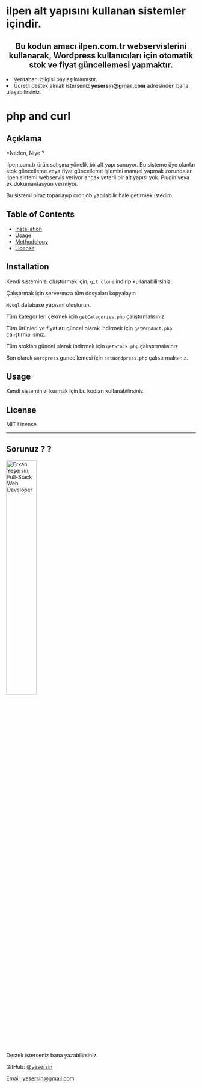# ilpen alt yapısını kullanan sistemler içindir.
<h2 align="center">Bu kodun amacı ilpen.com.tr webservislerini kullanarak,  Wordpress kullanıcıları için otomatik stok ve fiyat güncellemesi yapmaktır.</h1>


<p align="left">
<li> Veritabanı bilgisi paylaşılmamıştır.</li><li> Ücretli destek almak isterseniz <b>yesersin@gmail.com</b> adresinden bana ulaşabilirsiniz.</li>
</p>






# php and curl

## Açıklama 
  
*Neden, Niye ? 
  
ilpen.com.tr ürün satışına yönelik bir alt yapı sunuyor. Bu sisteme üye olanlar stok güncelleme veya fiyat güncelleme işlemini manuel yapmak zorundalar. İlpen sistemi webservis veriyor ancak yeterli bir alt yapısı yok. Plugin veya ek dokümantasyon vermiyor.

Bu sistemi biraz toparlayıp cronjob yapılabilir hale getirmek istedim.


## Table of Contents
* [Installation](#installation)
* [Usage](#usage)
* [Methodology](#methodology)
* [License](#license)
  

## Installation

Kendi sisteminizi oluşturmak için, `git clone` indirip kullanabilirsiniz.

Çalıştırmak için serverınıza tüm dosyaları kopyalayın

`Mysql` database yapısını oluşturun.

Tüm kategorileri çekmek için `getCategories.php` çalıştırmalısınız

Tüm ürünleri ve fiyatları güncel olarak indirmek  için `getProduct.php` çalıştırmalısınız.

Tüm stokları güncel olarak indirmek  için `getStock.php` çalıştırmalısınız

Son olarak `wordpress` guncellemesi için `setWordpress.php` çalıştırmalısınız.
  
## Usage 

Kendi sisteminizi kurmak için bu kodları kullanabilirsiniz.

## License

MIT License

---

## Sorunuz ? ?

<img src="https://cdn.armut.com/UserPics/tr:w-325,h-325/413fb75e-060e-4977-880c-71bc5b224945.jpg" alt="Erkan Yeşersin, Full-Stack Web Developer" width="40%" />


Destek isterseniz bana yazabilirsiniz.

GitHub: [@yesersin](https://api.github.com/users/yesersin)

Email: yesersin@gmail.com

